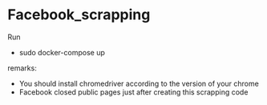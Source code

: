 # Facebook_scrapping
Run 
* sudo docker-compose up

remarks:
* You should install chromedriver according to the version of your chrome 
* Facebook closed public pages just after creating this scrapping code
